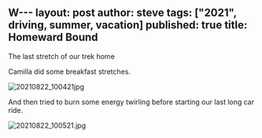 W---
layout: post
author: steve
tags: ["2021", driving, summer, vacation]
published: true
title: Homeward Bound
---
The last stretch of our trek home  

Camilla did some breakfast stretches.  

![20210822_100421jpg]({{site.baseurl}}/assets/media/20210821_100421.jpg)

And then tried to burn some energy twirling before starting our last long car ride.  

![20210822_100521.jpg]({{site.baseurl}}/assets/media/20210822_100521.jpg)

